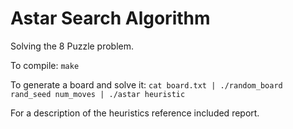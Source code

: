 Astar Search Algorithm 
======================

Solving the 8 Puzzle problem.

To compile:
`make`

To generate a board and solve it:
`cat board.txt | ./random_board rand_seed num_moves | ./astar heuristic`

For a description of the heuristics reference included report.
